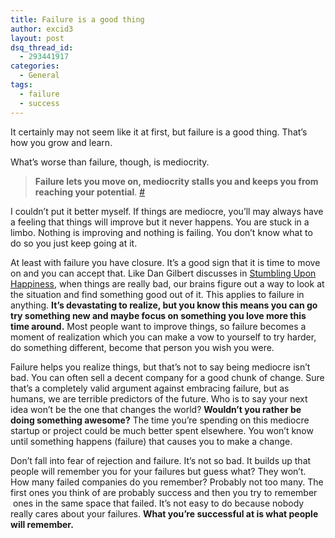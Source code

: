 ```yaml
---
title: Failure is a good thing
author: excid3
layout: post
dsq_thread_id:
  - 293441917
categories:
  - General
tags:
  - failure
  - success
---
```

It certainly may not seem like it at first, but failure is a good thing. That’s how you grow and learn.

What’s worse than failure, though, is mediocrity.

> **Failure lets you move on, mediocrity stalls you and keeps you from reaching your potential**. [#][1]

I couldn’t put it better myself. If things are mediocre, you’ll may always have a feeling that things will improve but it never happens. You are stuck in a limbo. Nothing is improving and nothing is failing. You don’t know what to do so you just keep going at it.

At least with failure you have closure. It’s a good sign that it is time to move on and you can accept that. Like Dan Gilbert discusses in [Stumbling Upon Happiness][2], when things are really bad, our brains figure out a way to look at the situation and find something good out of it. This applies to failure in anything. **It’s devastating to realize, but you know this means you can go try something new and maybe focus on something you love more this time around.** Most people want to improve things, so failure becomes a moment of realization which you can make a vow to yourself to try harder, do something different, become that person you wish you were.

Failure helps you realize things, but that’s not to say being mediocre isn’t bad. You can often sell a decent company for a good chunk of change. Sure that’s a completely valid argument against embracing failure, but as humans, we are terrible predictors of the future. Who is to say your next idea won’t be the one that changes the world? **Wouldn’t you rather be doing something awesome?** The time you’re spending on this mediocre startup or project could be much better spent elsewhere. You won’t know until something happens (failure) that causes you to make a change.

Don’t fall into fear of rejection and failure. It’s not so bad. It builds up that people will remember you for your failures but guess what? They won’t. How many failed companies do you remember? Probably not too many. The first ones you think of are probably success and then you try to remember  ones in the same space that failed. It’s not easy to do because nobody really cares about your failures. **What you’re successful at is what people will remember.**

   [1]: http://onstartups.com/tabid/3339/bid/47646/Insight-From-Dropbox-Failure-Is-Not-The-Worst-Outcome-Mediocrity-Is.aspx?utm_source=feedburner&utm_medium=feed&utm_campaign=Feed:%20onstartups%20(OnStartups)
   [2]: http://www.amazon.com/Stumbling-Happiness-Daniel-Gilbert/dp/1400042666
